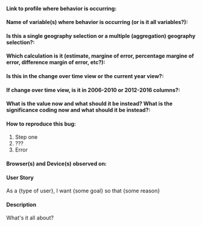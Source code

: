 <!-- For Data Issues -->
#### Link to profile where behavior is occurring:

#### Name of variable(s) where behavior is occurring (or is it all variables?):

#### Is this a single geography selection or a multiple (aggregation) geography selection?:

#### Which calculation is it (estimate, margine of error, percentage margine of error, difference margin of error, etc?):

#### Is this in the change over time view or the current year view?:

#### If change over time view, is it in 2006-2010 or 2012-2016 columns?:

#### What is the value now and what should it be instead? What is the significance coding now and what should it be instead?:

<!-- For Bugs -->

#### How to reproduce this bug:

1. Step one
2. ???
3. Error

#### Browser(s) and Device(s) observed on:

<!-- For Feature Requests/Enhancements -->
#### User Story
As a {type of user}, I want {some goal} so that {some reason}

#### Description
What's it all about?

<!-- Don't forget to add tags to this issue after you create it! -->
